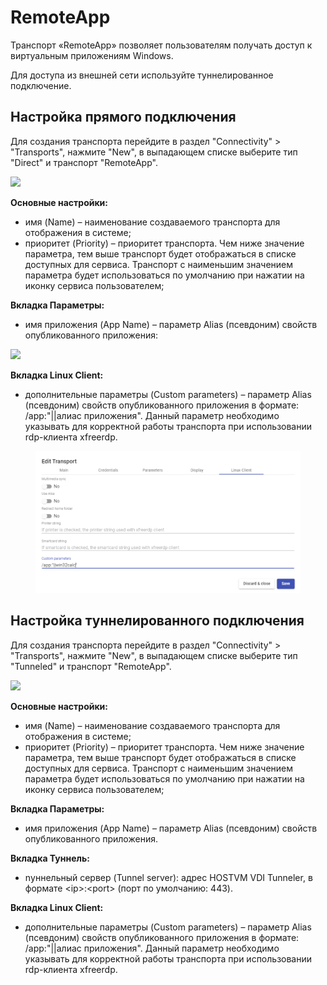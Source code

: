 # RemoteApp

Транспорт «RemoteApp» позволяет пользователям получать доступ к виртуальным приложениям Windows.

Для доступа из внешней сети используйте туннелированное подключение.

## **Настройка прямого подключения** <a href="#direct" id="direct"></a>

Для создания транспорта перейдите в раздел "Connectivity" > "Transports", нажмите "New", в выпадающем списке выберите тип "Direct" и транспорт "RemoteApp".

![](../../../.gitbook/assets/vdi\_rds\_3.jpg)

**Основные настройки:**

* имя (Name) – наименование создаваемого транспорта для отображения в системе;
* приоритет (Priority) – приоритет транспорта. Чем ниже значение параметра, тем выше транспорт будет отображаться в списке доступных для сервиса. Транспорт с наименьшим значением параметра будет использоваться по умолчанию при нажатии на иконку сервиса пользователем;

**Вкладка Параметры:**

* имя приложения (App Name) – параметр Alias (псевдоним) свойств опубликованного приложения:

![](../../../.gitbook/assets/vdi\_rds\_4.jpg)

**Вкладка Linux Client:**

* дополнительные параметры (Custom parameters) – параметр Alias (псевдоним) свойств опубликованного приложения в формате: /app:"||алиас приложения". Данный параметр необходимо указывать для корректной работы транспорта при использовании rdp-клиента xfreerdp.

<figure><img src="../../../.gitbook/assets/image (2) (2).png" alt=""><figcaption></figcaption></figure>

## **Настройка туннелированного подключения** <a href="#tunneled" id="tunneled"></a>

Для создания транспорта перейдите в раздел "Connectivity" > "Transports", нажмите "New", в выпадающем списке выберите тип "Tunneled" и транспорт "RemoteApp".

![](../../../.gitbook/assets/vdi\_rds\_6.jpg)

**Основные настройки:**

* имя (Name) – наименование создаваемого транспорта для отображения в системе;
* приоритет (Priority) – приоритет транспорта. Чем ниже значение параметра, тем выше транспорт будет отображаться в списке доступных для сервиса. Транспорт с наименьшим значением параметра будет использоваться по умолчанию при нажатии на иконку сервиса пользователем;

**Вкладка Параметры:**

* имя приложения (App Name) – параметр Alias (псевдоним) свойств опубликованного приложения.

**Вкладка Туннель:**

* nуннельный сервер (Tunnel server): адрес HOSTVM VDI Tunneler, в формате \<ip>:\<port> (порт по умолчанию: 443).

**Вкладка Linux Client:**

* дополнительные параметры (Custom parameters) – параметр Alias (псевдоним) свойств опубликованного приложения в формате: /app:"||алиас приложения". Данный параметр необходимо указывать для корректной работы транспорта при использовании rdp-клиента xfreerdp.
